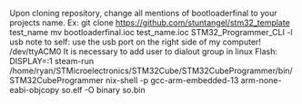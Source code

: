Upon cloning repository, change all mentions of bootloaderfinal to your projects name. Ex:
git clone https://github.com/stuntangel/stm32_template test_name
mv bootloaderfinal.ioc test_name.ioc
STM32_Programmer_CLI -l usb
note to self: use the usb port on the right side of my computer! /dev/ttyACM0
It is necessary to add user to dialout group in linux
Flash: DISPLAY=:1 steam-run /home/ryan/STMicroelectronics/STM32Cube/STM32CubeProgrammer/bin/STM32CubeProgrammer
nix-shell -p gcc-arm-embedded-13
arm-none-eabi-objcopy so.elf -O binary so.bin
